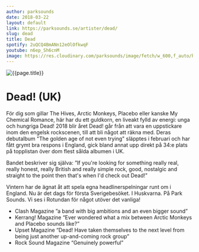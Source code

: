 ```yaml
---
author: parksounds
date: 2018-03-22
layout: default
link: https://parksounds.se/artister/dead/
slug: dead
title: Dead
spotify: 2uQCQ4BmANn12eOlOfkwqF
youtube: n6ep_Sh6cnM
image: https://res.cloudinary.com/parksounds/image/fetch/w_600,f_auto/https://parksounds.se/images/artists/dead-park-sounds-2018.jpg
---
```


![{{page.title}}]({{page.image}})

# Dead! (UK)

För dig som gillar The Hives, Arctic Monkeys, Placebo eller kanske My Chemical Romance, här har du ett guldkorn, en liveakt fylld av energi: unga och hungriga Dead!
2018 blir året Dead! går från att vara en uppstickare inom den engelsk rockscenen, till att bli något att räkna med. Deras debutalbum "The golden age of not even trying" släpptes i februari och har fått grymt bra respons i England, gick bland annat upp direkt på 34:e plats på topplistan över dom flest sålda albumen i UK.

Bandet beskriver sig själva: ”If you're looking for something really real, really honest, really British and really simple rock, good, nostalgic and straight to the point then that's when I'd check out Dead!" 

Vintern har de ägnat åt att spela egna headlinerspelningar runt om i England. Nu är det dags för första Sverigebesöket. I Huskvarna. På Park Sounds. Vi ses i Rotundan för något utöver det vanliga! 
* Clash Magazine ”a band with big ambitions and an even bigger sound”
* Kerrang! Magazine “Ever wondered what a mix between Arctic Monkeys and Placebo sounds like?”
* Upset Magazine “Dead! Have taken themselves to the next level from being just another up-and-coming rock group”
* Rock Sound Magazine “Genuinely powerful”
